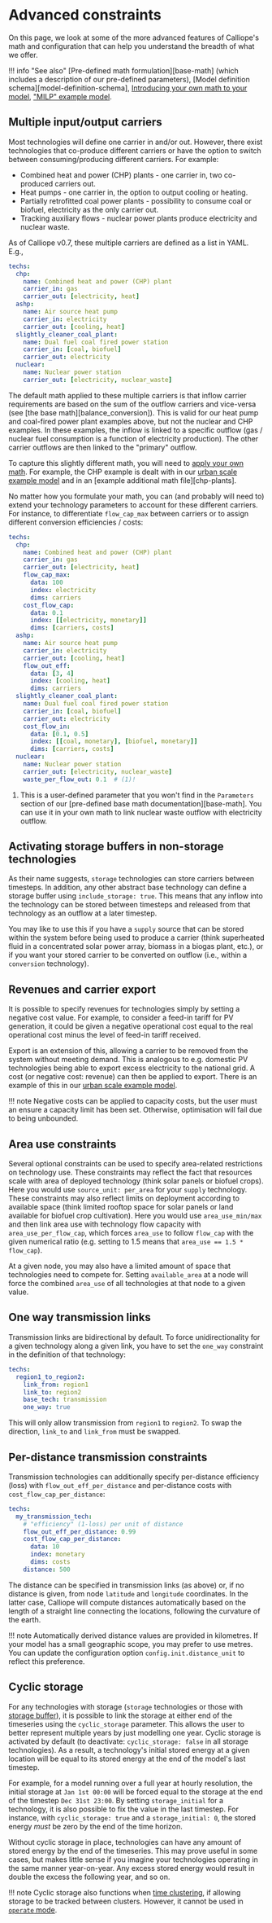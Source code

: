 # Advanced constraints

On this page, we look at some of the more advanced features of Calliope's math and configuration that can help you understand the breadth of what we offer.

!!! info "See also"
    [Pre-defined math formulation][base-math] (which includes a description of our pre-defined parameters),
    [Model definition schema][model-definition-schema],
    [Introducing your own math to your model](../user_defined_math/customise.md),
    ["MILP" example model](../examples/milp/index.md).

## Multiple input/output carriers

Most technologies will define one carrier in and/or out.
However, there exist technologies that co-produce different carriers or have the option to switch between consuming/producing different carriers.
For example:

* Combined heat and power (CHP) plants - one carrier in, two co-produced carriers out.
* Heat pumps - one carrier in, the option to output cooling or heating.
* Partially retrofitted coal power plants - possibility to consume coal or biofuel, electricity as the only carrier out.
* Tracking auxiliary flows - nuclear power plants produce electricity and nuclear waste.

As of Calliope v0.7, these multiple carriers are defined as a list in YAML.
E.g.,

```yaml
techs:
  chp:
    name: Combined heat and power (CHP) plant
    carrier_in: gas
    carrier_out: [electricity, heat]
  ashp:
    name: Air source heat pump
    carrier_in: electricity
    carrier_out: [cooling, heat]
  slightly_cleaner_coal_plant:
    name: Dual fuel coal fired power station
    carrier_in: [coal, biofuel]
    carrier_out: electricity
  nuclear:
    name: Nuclear power station
    carrier_out: [electricity, nuclear_waste]
```

The default math applied to these multiple carriers is that inflow carrier requirements are based on the sum of the outflow carriers and vice-versa (see [the base math][balance_conversion]).
This is valid for our heat pump and coal-fired power plant examples above, but not the nuclear and CHP examples.
In these examples, the inflow is linked to a specific outflow (gas / nuclear fuel consumption is a function of electricity production).
The other carrier outflows are then linked to the "primary" outflow.

To capture this slightly different math, you will need to [apply your own math](../user_defined_math/index.md).
For example, the CHP example is dealt with in our [urban scale example model](../examples/urban_scale/index.md#interlude-user-defined-math) and in an [example additional math file][chp-plants].

No matter how you formulate your math, you can (and probably will need to) extend your technology parameters to account for these different carriers.
For instance, to differentiate `flow_cap_max` between carriers or to assign different conversion efficiencies / costs:

```yaml
techs:
  chp:
    name: Combined heat and power (CHP) plant
    carrier_in: gas
    carrier_out: [electricity, heat]
    flow_cap_max:
      data: 100
      index: electricity
      dims: carriers
    cost_flow_cap:
      data: 0.1
      index: [[electricity, monetary]]
      dims: [carriers, costs]
  ashp:
    name: Air source heat pump
    carrier_in: electricity
    carrier_out: [cooling, heat]
    flow_out_eff:
      data: [3, 4]
      index: [cooling, heat]
      dims: carriers
  slightly_cleaner_coal_plant:
    name: Dual fuel coal fired power station
    carrier_in: [coal, biofuel]
    carrier_out: electricity
    cost_flow_in:
      data: [0.1, 0.5]
      index: [[coal, monetary], [biofuel, monetary]]
      dims: [carriers, costs]
  nuclear:
    name: Nuclear power station
    carrier_out: [electricity, nuclear_waste]
    waste_per_flow_out: 0.1  # (1)!
```

1. This is a user-defined parameter that you won't find in the `Parameters` section of our [pre-defined base math documentation][base-math].
You can use it in your own math to link nuclear waste outflow with electricity outflow.

## Activating storage buffers in non-storage technologies

As their name suggests, `storage` technologies can store carriers between timesteps.
In addition, any other abstract base technology can define a storage buffer using `include_storage: true`.
This means that any inflow into the technology can be stored between timesteps and released from that technology as an outflow at a later timestep.

You may like to use this if you have a `supply` source that can be stored within the system before being used to produce a carrier (think superheated fluid in a concentrated solar power array, biomass in a biogas plant, etc.),
or if you want your stored carrier to be converted on outflow (i.e., within a `conversion` technology).

## Revenues and carrier export

It is possible to specify revenues for technologies simply by setting a negative cost value.
For example, to consider a feed-in tariff for PV generation, it could be given a negative operational cost equal to the real operational cost minus the level of feed-in tariff received.

Export is an extension of this, allowing a carrier to be removed from the system without meeting demand.
This is analogous to e.g. domestic PV technologies being able to export excess electricity to the national grid.
A cost (or negative cost: revenue) can then be applied to export.
There is an example of this in our [urban scale example model](../examples/urban_scale/index.md#revenue-by-export).

!!! note
    Negative costs can be applied to capacity costs, but the user must an ensure a capacity limit has been set.
    Otherwise, optimisation will fail due to being unbounded.

## Area use constraints

Several optional constraints can be used to specify area-related restrictions on technology use.
These constraints may reflect the fact that resources scale with area of deployed technology (think solar panels or biofuel crops).
Here you would use `source_unit: per_area` for your `supply` technology.
These constraints may also reflect limits on deployment according to available space (think limited rooftop space for solar panels or land available for biofuel crop cultivation).
Here you would use `area_use_min/max` and then link area use with technology flow capacity with `area_use_per_flow_cap`, which forces `area_use` to follow `flow_cap` with the given numerical ratio (e.g. setting to 1.5 means that `area_use == 1.5 * flow_cap`).

At a given node, you may also have a limited amount of space that technologies need to compete for.
Setting `available_area` at a node will force the combined `area_use` of all technologies at that node to a given value.

## One way transmission links

Transmission links are bidirectional by default.
To force unidirectionality for a given technology along a given link, you have to set the `one_way` constraint in the definition of that technology:

```yaml
techs:
  region1_to_region2:
    link_from: region1
    link_to: region2
    base_tech: transmission
    one_way: true
```

This will only allow transmission from `region1` to `region2`.
To swap the direction, `link_to` and `link_from` must be swapped.

## Per-distance transmission constraints

Transmission technologies can additionally specify per-distance efficiency (loss) with `flow_out_eff_per_distance` and per-distance costs with `cost_flow_cap_per_distance`:

```yaml
techs:
  my_transmission_tech:
    # "efficiency" (1-loss) per unit of distance
    flow_out_eff_per_distance: 0.99
    cost_flow_cap_per_distance:
      data: 10
      index: monetary
      dims: costs
    distance: 500
```

The distance can be specified in transmission links (as above) or, if no distance is given, from node `latitude` and `longitude` coordinates.
In the latter case, Calliope will compute distances automatically based on the length of a straight line connecting the locations, following the curvature of the earth.

!!! note
    Automatically derived distance values are provided in kilometres.
    If your model has a small geographic scope, you may prefer to use metres.
    You can update the configuration option `config.init.distance_unit` to reflect this preference.

## Cyclic storage

For any technologies with storage (`storage` technologies or those with [storage buffer](#activating-storage-buffers-in-non-storage-technologies)), it is possible to link the storage at either end of the timeseries using the `cyclic_storage` parameter.
This allows the user to better represent multiple years by just modelling one year.
Cyclic storage is activated by default (to deactivate: `cyclic_storage: false` in all storage technologies).
As a result, a technology's initial stored energy at a given location will be equal to its stored energy at the end of the model's last timestep.

For example, for a model running over a full year at hourly resolution, the initial storage at `Jan 1st 00:00` will be forced equal to the storage at the end of the timestep `Dec 31st 23:00`.
By setting `storage_initial` for a technology, it is also possible to fix the value in the last timestep.
For instance, with `cyclic_storage: true` and a `storage_initial: 0`, the stored energy *must* be zero by the end of the time horizon.

Without cyclic storage in place, technologies can have any amount of stored energy by the end of the timeseries.
This may prove useful in some cases, but makes little sense if you imagine your technologies operating in the same manner year-on-year.
Any excess stored energy would result in double the excess the following year, and so on.

!!! note
    Cyclic storage also functions when [time clustering](time.md#time-clustering), if allowing storage to be tracked between clusters.
    However, it cannot be used in [`operate` mode](../pre_defined_math/index.md#operate-mode).
